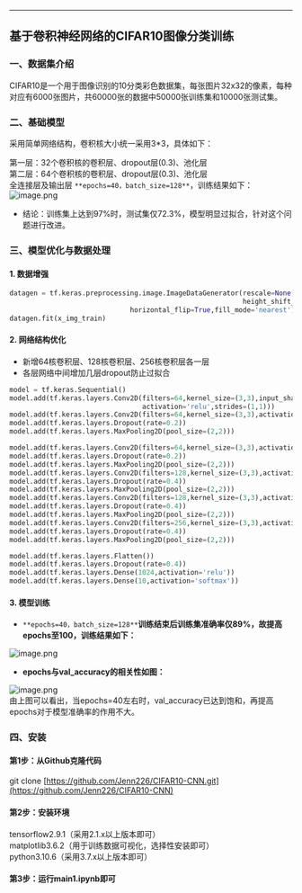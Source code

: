 ---

<a name="CJ5ht"></a>
## 基于卷积神经网络的CIFAR10图像分类训练

<a name="r1BXr"></a>
### 一、数据集介绍
CIFAR10是一个用于图像识别的10分类彩色数据集，每张图片32x32的像素，每种对应有6000张图片，共60000张的数据中50000张训练集和10000张测试集。


<a name="WPQcY"></a>
### 二、基础模型
采用简单网络结构，卷积核大小统一采用3*3，具体如下：

第一层：32个卷积核的卷积层、dropout层(0.3)、池化层<br />第二层：64个卷积核的卷积层、dropout层(0.3)、池化层<br />全连接层及输出层
`**epochs=40，batch_size=128**`，训练结果如下：<br />![image.png](https://cdn.nlark.com/yuque/0/2022/png/32911369/1668009262595-c1d0d9b6-0d08-4234-9ce3-23bfb5dbc399.png#clientId=u488f031e-ba1d-4&crop=0&crop=0&crop=1&crop=1&from=paste&height=88&id=u95c8c9be&margin=%5Bobject%20Object%5D&name=image.png&originHeight=176&originWidth=1760&originalType=binary&ratio=1&rotation=0&showTitle=false&size=57785&status=done&style=none&taskId=u7f0031d3-17f4-408f-ab07-2e7510fa12b&title=&width=880)

- 结论：训练集上达到97%时，测试集仅72.3%，模型明显过拟合，针对这个问题进行改进。


<a name="ofUtL"></a>
### 三、模型优化与数据处理
<a name="Squ8C"></a>
#### 1. 数据增强
```python
datagen = tf.keras.preprocessing.image.ImageDataGenerator(rescale=None,rotation_range=15,width_shift_range=0.1,
                                                          height_shift_range=0.1,shear_range=0.1zoom_range=0.1,
							  horizontal_flip=True,fill_mode='nearest')
datagen.fit(x_img_train)
```

<a name="tCIWU"></a>
#### 2. 网络结构优化

- 新增64核卷积层、128核卷积层、256核卷积层各一层
- 各层网络中间增加几层dropout防止过拟合
```python
model = tf.keras.Sequential()
model.add(tf.keras.layers.Conv2D(filters=64,kernel_size=(3,3),input_shape=(32,32,3),padding='same',
                                 activation='relu',strides=(1,1)))
model.add(tf.keras.layers.Conv2D(filters=64,kernel_size=(3,3),activation='relu',padding='same'))
model.add(tf.keras.layers.Dropout(rate=0.2))
model.add(tf.keras.layers.MaxPooling2D(pool_size=(2,2)))

model.add(tf.keras.layers.Conv2D(filters=64,kernel_size=(3,3),activation='relu',padding='same'))
model.add(tf.keras.layers.Dropout(rate=0.2))
model.add(tf.keras.layers.MaxPooling2D(pool_size=(2,2)))
model.add(tf.keras.layers.Conv2D(filters=128,kernel_size=(3,3),activation='relu',padding='same'))
model.add(tf.keras.layers.Dropout(rate=0.4))
model.add(tf.keras.layers.MaxPooling2D(pool_size=(2,2)))
model.add(tf.keras.layers.Conv2D(filters=128,kernel_size=(3,3),activation='relu',padding='same'))
model.add(tf.keras.layers.Dropout(rate=0.4))
model.add(tf.keras.layers.MaxPooling2D(pool_size=(2,2)))
model.add(tf.keras.layers.Conv2D(filters=256,kernel_size=(3,3),activation='relu',padding='same'))
model.add(tf.keras.layers.Dropout(rate=0.4))
model.add(tf.keras.layers.MaxPooling2D(pool_size=(2,2)))

model.add(tf.keras.layers.Flatten())
model.add(tf.keras.layers.Dropout(rate=0.4))
model.add(tf.keras.layers.Dense(1024,activation='relu'))
model.add(tf.keras.layers.Dense(10,activation='softmax'))
```

<a name="bHKH5"></a>
#### 3. 模型训练

- `**epochs=40，batch_size=128**`**训练结束后训练集准确率仅89%，故提高epochs至100，训练结果如下：**

![image.png](https://cdn.nlark.com/yuque/0/2022/png/32911369/1668090178253-28212708-589e-4eb7-a61a-06c7d2b18b7b.png#clientId=u303aea05-b56d-4&crop=0&crop=0&crop=1&crop=1&from=paste&height=85&id=u5fa3b21d&margin=%5Bobject%20Object%5D&name=image.png&originHeight=170&originWidth=1796&originalType=binary&ratio=1&rotation=0&showTitle=false&size=172000&status=done&style=none&taskId=ub92f635b-cd73-401b-863f-8f6a868809d&title=&width=898)

- **epochs与val_accuracy的相关性如图：**

![image.png](https://cdn.nlark.com/yuque/0/2022/png/32911369/1668090229043-854a715e-6603-4ab2-aceb-4dda22d09608.png#clientId=u303aea05-b56d-4&crop=0&crop=0&crop=1&crop=1&from=paste&height=387&id=ufc4a9df3&margin=%5Bobject%20Object%5D&name=image.png&originHeight=774&originWidth=1006&originalType=binary&ratio=1&rotation=0&showTitle=false&size=107515&status=done&style=none&taskId=u29bd3471-a4a6-454a-881d-61d99f63d31&title=&width=503)<br />由上图可以看出，当epochs=40左右时，val_accuracy已达到饱和，再提高epochs对于模型准确率的作用不大。


<a name="Gdpo9"></a>
### 四、安装
<a name="aFQka"></a>
#### 第1步：从Github克隆代码
git clone [https://github.com/Jenn226/CIFAR10-CNN.git](https://github.com/Jenn226/CIFAR10-CNN)
<a name="Mk0Hb"></a>
#### 第2步：安装环境
tensorflow2.9.1（采用2.1.x以上版本即可）<br />matplotlib3.6.2（用于训练数据可视化，选择性安装即可）<br />python3.10.6（采用3.7.x以上版本即可）
<a name="RF8Yo"></a>
#### 第3步：运行main1.ipynb即可
